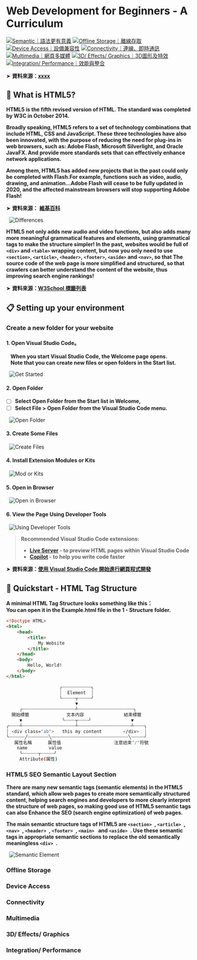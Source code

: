 # Web Development for Beginners - A Curriculum
[![Semantic｜語法更有意義](svg)](位置)
[![Offline Storage｜離線存取](svg)](位置)
[![Device Access｜設備兼容性](svg)](位置)
[![Connectivity｜連線、即時通訊](svg)](位置)
[![Multimedia｜網頁多媒體](svg)](位置)
[![3D/ Effects/ Graphics｜3D圖形及特效](svg)](位置)
[![Integration/ Performance｜效能與整合](svg)](位置)

➤  **資料來源：**[**xxxx**](https://zh.wikipedia.org/zh-tw/HTML5) 

## 📣 What is HTML5?

**HTML5 is the fifth revised version of HTML. The standard was completed by W3C in October 2014.**

**Broadly speaking, HTML5 refers to a set of technology combinations that include HTML, CSS and JavaScript. These three technologies have also been innovated, with the purpose of reducing the need for plug-ins in web browsers, such as: Adobe Flash, Microsoft Silverlight, and Oracle JavaFX. And provide more standards sets that can effectively enhance network applications.**

**Among them, HTML5 has added new projects that in the past could only be completed with Flash.For example, functions such as video, audio, drawing, and animation...Adobe Flash will cease to be fully updated in 2020, and the affected mainstream browsers will stop supporting Adobe Flash!**

➤  **資料來源：** [**維基百科**](https://zh.wikipedia.org/zh-tw/HTML5)   

&nbsp; <img src="./Images/Semantic Element Differences .jpg" alt="Differences"/>

**HTML5 not only adds new audio and video functions, but also adds many more meaningful grammatical features and elements, using grammatical tags to make the structure simpler! In the past, websites would be full of `<div>` and `<table>` wrapping content, but now you only need to use `<section>`, `<article>`, `<header>`, `<footer>`, `<aside>` and `<nav>`, so that The source code of the web page is more simplified and structured, so that crawlers can better understand the content of the website, thus improving search engine rankings!**

➤  **資料來源：**[**W3School 標籤列表**](https://www.w3schools.com/tags/default.asp) 


## 📋 Setting up your environment

### Create a new folder for your website

#### 1. Open Visual Studio Code。

&nbsp;&nbsp; **When you start Visual Studio Code, the Welcome page opens.**  
&nbsp;&nbsp; **Note that you can create new files or open folders in the Start list.**

&nbsp; <img src="./Images/vscode - get started.png" alt="Get Started"/>

#### 2. Open Folder

- [ ] **Select Open Folder from the Start list in Welcome,**  
- [ ] **Select File > Open Folder from the Visual Studio Code menu.**

&nbsp; <img src="./Images/vscode - open folder.png" alt="Open Folder"/>

#### 3. Create Some Files

&nbsp; <img src="./Images/vscode - explorer view.png" alt=" Create Files"/>

#### 4. Install Extension Modules or Kits

&nbsp; <img src="./Images/vscode - extension.png" alt="Mod or Kits"/>

#### 5. Open in Browser

&nbsp; <img src="./Images/vscode - open in browser.png" alt="Open in Browser"/>

#### 6. View the Page Using Developer Tools

&nbsp; <img src="./Images/vscode - developer tools elements tab.png" alt="Using Developer Tools"/>

>  **Recommended Visual Studio Code extensions:**
>
> * **[Live Server](https://marketplace.visualstudio.com/items?itemName=ritwickdey.LiveServer&WT.mc_id=academic-77807-sagibbon) - to preview HTML pages within Visual Studio Code**
> * **[Copilot](https://marketplace.visualstudio.com/items?itemName=GitHub.copilot&WT.mc_id=academic-77807-sagibbon) - to help you write code faster**

➤  **資料來源：**[**使用 Visual Studio Code 開始進行網頁程式開發**](https://learn.microsoft.com/zh-tw/training/modules/get-started-with-web-development/) 

## 🌱 Quickstart - HTML Tag Structure

**A minimal HTML Tag Structure looks something like this：**  
**You can open it in the Example.html file in the 1 - Structure folder.**

```html
<!Doctype HTML>
<html>
	<head>
		<title>
			My Website
		</title>
	</head>
	<body>
		Hello, World!	
	</body>
</html>
```














```bash
                    ╭┈┈┈┈┈┈┈┈┈┈┈╮
                    ┆  Element  ┆
                    ╰┈┈┈┈┈┬┈┈┈┈┈╯
                          ▼ 
     ╭┈┈┈┈┈┈┈┈┈┈┈┈┈┈┈┈┈┈┈┈┴┈┈┈┈┈┈┈┈┈┈┈┈┈┈┈┈┈┈┈┈┈╮
  開始標籤              文本内容               結束標籤
     ▼               ╰┈┈┈┈┬┈┈┈┈╯               ▼
╭┈┈┈┈┴┈┈┈┈┈┈┈┈┈┈┈┈┈┈┈┈┈┈┈┈┴┈┈┈┈┈┈┈┈┈┈┈┈┈┈┈┈┈┈┈┈┴┈┈┈┈╮
┆ <div class="ab">   this my content        </div>  ┆
╰┈┈┈┈┈┈╱┈┈┈┈┈┈┈┈╲┈┈┈┈┈┈┈┈┈┈┈┈┈┈┈┈┈┈┈┈┈┈┈┈┈┈┈┈┈╲┈┈┈┈┈╯
   属性名稱      属性值                    注意结束"/"符號
    name        value
     ╰┈┈┈┈┈┈┬┈┈┈┈┈╯
     Attribute(属性)
```


### HTML5 SEO Semantic Layout Section

**There are many new semantic tags (semantic elements) in the HTML5 standard, which allow web pages to create more semantically structured content, helping search engines and developers to more clearly interpret the structure of web pages, so making good use of HTML5 semantic tags can also Enhance the SEO (search engine optimization) of web pages.**

**The main semantic structure tags of HTML5 are  `<section> `, `<article> `, `<nav> `,  `<header> `,  `<footer> `,  `<main> ` and  `<aside> `. Use these semantic tags in appropriate semantic sections to replace the old semantically meaningless  `<div> `.**

&nbsp; <img src="./Images/Semantic Element.gif" alt="Semantic Element"/>

### Offline Storage

### Device Access

### Connectivity

### Multimedia
### 3D/ Effects/ Graphics
### Integration/ Performance
